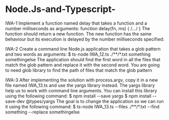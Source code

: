# Node.Js-and-Typescript-

IWA-1
Implement a function named delay that takes a function and a number milliseconds as
arguments:
function delay(fn, ms) { /*...*/ }
The function should return a new function. The new function has the same behaviour but its
execution is delayed​ by the number milliseconds specified:


IWA-2
Create a command line Node.js application that takes a glob pattern and two words as
arguments:
$ ts-node IWA_12.ts ./**/*.txt something somethingelse
The application should find the first word in all the files that match the glob​ pattern​ and
replace it with the second word​.
You are going to need glob​ library to find the path of files that match the glob pattern

IWA-3
After implementing the solution with process.argv, copy it in a new file named IWA_13.ts and
use the ​yargs​ library​ instead. The yargs library help us to work with command line arguments.
You can install this library using the following command:
$ npm install --save yargs
$ npm install --save-dev @types/yargs
The goal is to change the application so we can run it using the following command:
$ ts-node IWA_13.ts --files ./**/*.txt --find something --replace somethingelse
